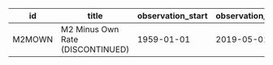 | id     | title                            | observation_start   | observation_end   |
|--------|----------------------------------|---------------------|-------------------|
| M2MOWN | M2 Minus Own Rate (DISCONTINUED) | 1959-01-01          | 2019-05-01        |